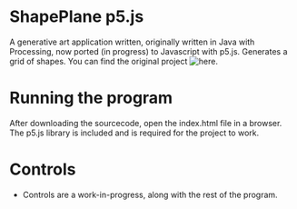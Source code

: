 # ShapePlane p5.js
A generative art application written, originally written in Java with Processing, now ported (in progress) to Javascript with p5.js. Generates a grid of shapes. You can find the original project ![here](https://github.com/ZachHofmeister/ShapePlane).

# Running the program
After downloading the sourcecode, open the index.html file in a browser. The p5.js library is included and is required for the project to work.

# Controls
* Controls are a work-in-progress, along with the rest of the program.